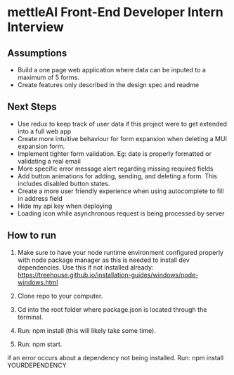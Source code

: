 # mettleAI Front-End Developer Intern Interview

## Assumptions

- Build a one page web application where data can be inputed to a maximum of 5 forms.
- Create features only described in the design spec and readme

## Next Steps

- Use redux to keep track of user data if this project were to get extended into a full web app
- Create more intuitive behaviour for form expansion when deleting a MUI expansion form.
- Implement tighter form validation. Eg: date is properly formatted or validating a real email
- More specific error message alert regarding missing required fields
- Add button animations for adding, sending, and deleting a form. This includes disabled button states. 
- Create a more user friendly experience when using autocomplete to fill in address field
- Hide my api key when deploying
- Loading icon while asynchronous request is being processed by server

## How to run

1. Make sure to have your node runtime environment configured properly with node package manager as this is needed to install dev dependencies.
Use this if not installed already: https://treehouse.github.io/installation-guides/windows/node-windows.html

2. Clone repo to your computer.

3. Cd into the root folder where package.json is located through the terminal.

4. Run: npm install (this will likely take some time).

5. Run: npm start.

if an error occurs about a dependency not being installed. Run: npm install YOURDEPENDENCY
